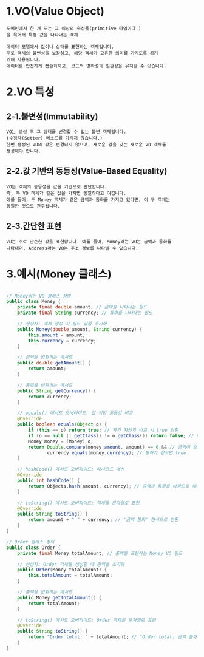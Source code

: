 # 1.VO(Value Object)
    도메인에서 한 개 또는 그 이상의 속성들(primitive 타입이다.)
    을 묶어서 특정 값을 나타내는 객체
    
    데이터 모델에서 값이나 상태를 표현하는 객체입니다.
    주로 객체의 불변성을 보장하고, 해당 객체가 고유한 의미를 가지도록 하기 
    위해 사용됩니다.
    데이터를 안전하게 캡슐화하고, 코드의 명확성과 일관성을 유지할 수 있습니다.


# 2.VO 특성
## 2-1.불변성(Immutability)
    VO는 생성 후 그 상태를 변경할 수 없는 불변 객체입니다.
    (수정자(Setter) 메소드를 가지지 않습니다.)
    한번 생성된 VO의 값은 변경되지 않으며, 새로운 값을 갖는 새로운 VO 객체를 
    생성해야 합니다.

## 2-2.값 기반의 동등성(Value-Based Equality)
    VO는 객체의 동등성을 값을 기반으로 판단합니다. 
    즉, 두 VO 객체가 같은 값을 가지면 동일하다고 여깁니다. 
    예를 들어, 두 Money 객체가 같은 금액과 통화를 가지고 있다면, 이 두 객체는 
    동일한 것으로 간주됩니다.


## 2-3.간단한 표현
    VO는 주로 단순한 값을 표현합니다. 예를 들어, Money라는 VO는 금액과 통화를
    나타내며, Address라는 VO는 주소 정보를 나타낼 수 있습니다.




# 3.예시(Money 클래스) 
```java

// Money라는 VO 클래스 정의
public class Money {
    private final double amount; // 금액을 나타내는 필드
    private final String currency; // 통화를 나타내는 필드

    // 생성자: 객체 생성 시 필드 값을 초기화
    public Money(double amount, String currency) {
        this.amount = amount;
        this.currency = currency;
    }

    // 금액을 반환하는 메서드
    public double getAmount() {
        return amount;
    }

    // 통화를 반환하는 메서드
    public String getCurrency() {
        return currency;
    }

    // equals() 메서드 오버라이드: 값 기반 동등성 비교
    @Override
    public boolean equals(Object o) {
        if (this == o) return true; // 자기 자신과 비교 시 true 반환
        if (o == null || getClass() != o.getClass()) return false; // null이나 다른 클래스 타입일 경우 false 반환
        Money money = (Money) o;
        return Double.compare(money.amount, amount) == 0 && // 금액이 같으면 true
               currency.equals(money.currency); // 통화가 같으면 true
    }

    // hashCode() 메서드 오버라이드: 해시코드 계산
    @Override
    public int hashCode() {
        return Objects.hash(amount, currency); // 금액과 통화를 바탕으로 해시코드 계산
    }

    // toString() 메서드 오버라이드: 객체를 문자열로 표현
    @Override
    public String toString() {
        return amount + " " + currency; // "금액 통화" 형식으로 반환
    }
}

```


```java
// Order 클래스 정의
public class Order {
    private final Money totalAmount; // 총액을 표현하는 Money VO 필드

    // 생성자: Order 객체를 생성할 때 총액을 초기화
    public Order(Money totalAmount) {
        this.totalAmount = totalAmount;
    }

    // 총액을 반환하는 메서드
    public Money getTotalAmount() {
        return totalAmount;
    }

    // toString() 메서드 오버라이드: Order 객체를 문자열로 표현
    @Override
    public String toString() {
        return "Order total: " + totalAmount; // "Order total: 금액 통화" 형식으로 반환
    }
}
```